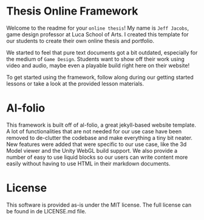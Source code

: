 # Thesis Online Framework

Welcome to the readme for your `online thesis`!
My name is `Jeff Jacobs`, game design professor at Luca School of Arts.
I created this template for our students to create their own online thesis and portfolio.

We started to feel that pure text documents got a bit outdated, especially for the medium of `Game Design`.
Students want to show off their work using video and audio, maybe even a playable build right here on their website!

To get started using the framework, follow along during our getting started lessons or take a look at the provided lesson materials.

# Al-folio

This framework is built off of al-folio, a great jekyll-based website template.
A lot of functionalities that are not needed for our use case have been removed to de-clutter the codebase and make everything a tiny bit neater.
New features were added that were specific to our use case, like the 3d Model viewer and the Unity WebGL build support.
We also provide a number of easy to use liquid blocks so our users can write content more easily without having to use HTML in their markdown documents.

# License

This software is provided as-is under the MIT license. The full license can be found in de LICENSE.md file.
